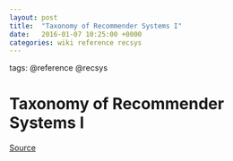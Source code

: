 ```yaml
---
layout: post
title:  "Taxonomy of Recommender Systems I"
date:   2016-01-07 10:25:00 +0000
categories: wiki reference recsys
---
```


tags: @reference @recsys

# Taxonomy of Recommender Systems I

[Source](https://www.coursera.org/learn/recommender-systems/lecture/Bc5F3/taxonomy-of-recommender-systems)
